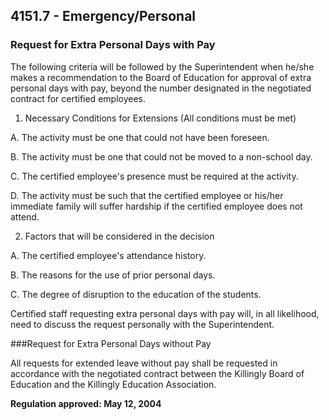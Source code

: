 ## 4151.7 - Emergency/Personal

### Request for Extra Personal Days with Pay

The following criteria will be followed by the Superintendent when he/she makes a recommendation to the Board of Education for approval of extra personal days with pay, beyond the number designated in the negotiated contract for certified employees.

1.  Necessary Conditions for Extensions (All conditions must be met)

  A.  The activity must be one that could not have been foreseen.

  B.  The activity must be one that could not be moved to a non-school day.

  C.  The certified employee's presence must be required at the activity.

  D.  The activity must be such that the certified employee or his/her immediate family will suffer hardship if the certified employee does not attend.

2.  Factors that will be considered in the decision

  A.  The certified employee's attendance history.

  B.  The reasons for the use of prior personal days.

  C.  The degree of disruption to the education of the students.

Certified staff requesting extra personal days with pay will, in all likelihood, need to discuss the request personally with the Superintendent.

###Request for Extra Personal Days without Pay

All requests for extended leave without pay shall be requested in accordance with the negotiated contract between the Killingly Board of Education and the Killingly Education Association.

**Regulation approved:  May 12, 2004**

